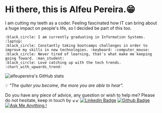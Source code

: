 # Hi there, this is Alfeu Pereira.:grin:
  I am cutting my teeth as a coder. Feeling fascinated how IT can bring about a huge impact on people's life, so I decided be part of this too.


    :black_circle: I am currently graduating in Information Systems. :laptop:
    :black_circle: Constantly taking bootcamps challenges in order to improve my skills in new technologies. :keyboard: :computer_mouse:
    :black_circle: Never tired of learning, that's what make me keeping going foward. :man_student:
    :black_circle: Love catching up with the tech trends. :chart_with_upwards_trend:
  
  
  ![alfeupereira's GitHub stats](https://github-readme-stats.vercel.app/api?username=alfeupereira&show_icons=true&theme=tokyonight)


:bulb: *"The quiter you become, the more you are able to hear".*


Do you have any piece of advice, any question or wish to help me? Please do not hesitate, keep in touch by :arrow_lower_left::arrow_lower_left:
[![Linkedin Badge](https://img.shields.io/badge/-LinkedIn-blue?style=flat-square&logo=Linkedin&logoColor=white&link=https://www.linkedin.com/in/alfeu-silva-701ab4200//)](https://www.linkedin.com/in/alfeu-silva-701ab4200/)
[![Github Badge](https://img.shields.io/badge/-Github-000?style=flat-square&logo=Github&logoColor=white&link=https://github.com/alfeupereira)](https://github.com/alfeupereira)
[![Ask Me Anything !](https://img.shields.io/badge/Ask%20me-anything-1abc9c.svg)](https://github.com/alfeupereira/alfeups)
